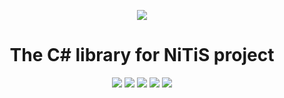<p align="center">
  <img src="https://github.com/NickName73/NiTiSCore/blob/V1.6/background@025x.png?raw=true">
  <h1 align="center">
    The C# library for NiTiS project 
  </h1>
</p>
<p align="center">
  <a href="https://github.com/NickName73/NiTiSCore/graphs/contributors" alt="Contributors">
    <img src="https://img.shields.io/github/contributors/NickName73/NiTiSCore" /></a>
  <a href="https://github.com/NickName73/NiTiSCore/pulse" alt="Activity">
    <img src="https://img.shields.io/github/commit-activity/m/NickName73/NiTiSCore" /></a>
  <a href="https:\\nuget.org/packages/NiTiSCore" alt="Downloads">
    <img src="https://img.shields.io/nuget/dt/NiTiSCore" /></a>
  <a href="https:\\nuget.org/packages/NiTiSCore" alt="Version">
    <img src="https://img.shields.io/nuget/v/NiTiSCore?label=release" /></a>
  <a href="https:\\nuget.org/packages/NiTiSCore" alt="Version">
    <img src="https://img.shields.io/nuget/vpre/NiTiSCore?label=last version&color=%23ff8e4d" /></a>
</p>
